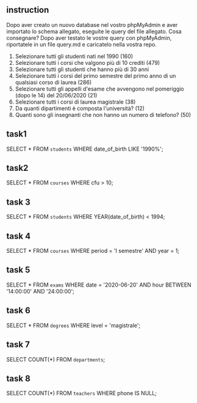 ## instruction

Dopo aver creato un nuovo database nel vostro phpMyAdmin e aver importato lo schema allegato, eseguite le query del file allegato.
Cosa consegnare?
Dopo aver testato le vostre query con phpMyAdmin, riportatele in un file query.md e caricatelo nella vostra repo.

1. Selezionare tutti gli studenti nati nel 1990 (160)
2. Selezionare tutti i corsi che valgono più di 10 crediti (479)
3. Selezionare tutti gli studenti che hanno più di 30 anni
4. Selezionare tutti i corsi del primo semestre del primo anno di un qualsiasi corso di laurea (286)
5. Selezionare tutti gli appelli d'esame che avvengono nel pomeriggio (dopo le 14) del 20/06/2020 (21)
6. Selezionare tutti i corsi di laurea magistrale (38)
7. Da quanti dipartimenti è composta l'università? (12)
8. Quanti sono gli insegnanti che non hanno un numero di telefono? (50)

## task1

<!--  seleziono tutte le colonne della atbella students e cerco nella colonna date_of_birth chi e nato nel 1990 -->

SELECT \* FROM `students` WHERE date_of_birth LIKE '1990%';

## task2

<!-- seleziono tute le colonne della tabella e cerco nella colonna cfu chi e sopra i 10 -->

SELECT \* FROM `courses` WHERE cfu > 10;

## task 3

<!-- cerco solo  gli studenti che hanno piu di 30 (risultati: 3646)-->

<!-- SELECT \* FROM `students` WHERE date_of_birth BETWEEN '1990-01-02' AND '1993-04-24'; -->

SELECT \* FROM `students` WHERE YEAR(date_of_birth) < 1994;

## task 4

<!--  selezziona tutte le colonne della tabella courses e cerca solo i corsi del primo semestre e del primo anno -->

SELECT \* FROM `courses` WHERE period = 'I semestre' AND year = 1;

## task 5

<!-- seleziono tutte le tabelle exams cerco solo gliesami del 20/06/20020 dopo le 14 -->

SELECT \* FROM `exams` WHERE date = '2020-06-20' AND hour BETWEEN '14:00:00' AND '24:00:00';

## task 6

<!-- seleziona tutti i corsi di laura di level magistral -->

SELECT \* FROM `degrees` WHERE level = 'magistrale';

## task 7

<!-- mi dice quanti dipartimenti a l'univerita -->

SELECT COUNT(\*) FROM `departments`;

## task 8

<!--  mi dice quanti insegnanti non ha il numero di telfono -->

SELECT COUNT(\*) FROM `teachers` WHERE phone IS NULL;
